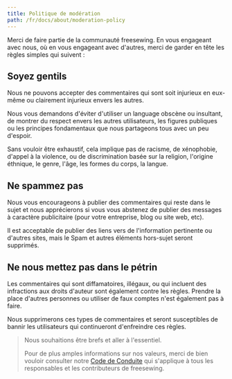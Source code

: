 ```yaml
---
title: Politique de modération
path: /fr/docs/about/moderation-policy
---
```

Merci de faire partie de la communauté freesewing. 
En vous engageant avec nous, où en vous engageant avec d'autres, merci de garder en tête les règles simples qui suivent : 

## Soyez gentils
Nous ne pouvons accepter des commentaires qui sont soit injurieux en eux-même ou clairement injurieux envers les autres. 

Nous vous demandons d'éviter d'utiliser un language obscène ou insultant, 
de montrer du respect envers les autres utilisateurs, 
les figures publiques ou les principes fondamentaux que nous partageons tous avec un peu d'espoir.

Sans vouloir être exhaustif, cela implique pas de racisme, de xénophobie, d'appel à la violence, 
ou de discrimination basée sur la religion, l'origine éthnique, le genre, l'âge, 
les formes du corps, la langue. 

## Ne spammez pas
Nous vous encourageons à publier des commentaires qui reste dans le sujet et nous apprécierons si 
vous vous abstenez de publier des messages à caractère publicitaire 
(pour votre entreprise, blog ou site web, etc). 

Il est acceptable de publier des liens vers de l'information pertinente ou d'autres sites, 
mais le Spam et autres éléments hors-sujet seront supprimés.

## Ne nous mettez pas dans le pétrin 
Les commentaires qui sont diffamatoires, illégaux, ou qui incluent des infractions aux droits d'auteur sont également contre les règles. 
Prendre la place d'autres personnes ou utiliser de faux comptes n'est également pas à faire.
  
Nous supprimerons ces types de commentaires et seront susceptibles de bannir les utilisateurs qui continueront d'enfreindre ces règles.

> Nous souhaitions être brefs et aller à l'essentiel.
>
> Pour de plus amples informations sur nos valeurs, merci de bien vouloir consulter 
> notre [Code de Conduite](fr/docs/about/code-of-conduct) 
> qui s'applique à tous les responsables et les contributeurs de freesewing.
